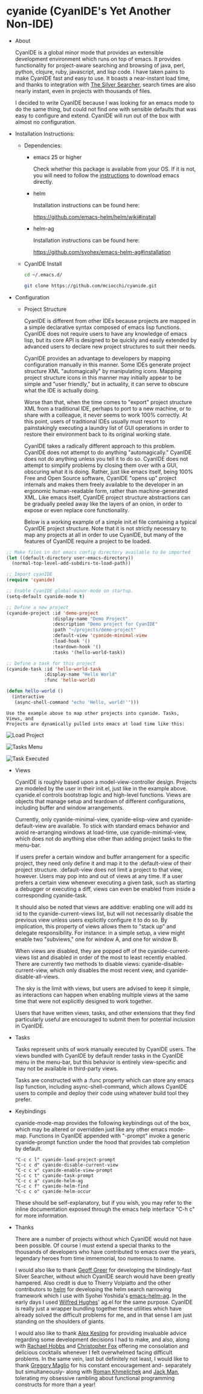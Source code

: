 # cyanide (CyanIDE's Yet Another Non-IDE)

* About

  CyanIDE is a global minor mode that provides an extensible development
  environment which runs on top of emacs. It provides functionality for
  project-aware searching and browsing of java, perl, python, clojure, ruby,
  javascript, and lisp code. I have taken pains to make CyanIDE fast and easy to
  use. It boasts a near-instant load time, and thanks to integration with [The
  Silver Searcher](https://github.com/ggreer/the_silver_searcher), search times
  are also nearly instant, even in projects with thousands of files.

  I decided to write CyanIDE because I was looking for an emacs mode to do the
  same thing, but could not find one with sensible defaults that was easy to
  configure and extend. CyanIDE will run out of the box with almost no
  configuration.

* Installation Instructions:

  * Dependencies:

    * emacs 25 or higher

      Check whether this package is available from your OS. If it is not, you
      will need to follow the
      [instructions](https://savannah.gnu.org/projects/emacs) to download emacs
      directly.

    * helm

      Installation instructions can be found here:

      https://github.com/emacs-helm/helm/wiki#install

    * helm-ag

      Installation instructions can be found here:

      https://github.com/syohex/emacs-helm-ag#installation

  * CyanIDE Install

    ```bash
    cd ~/.emacs.d/

    git clone https://github.com/mciocchi/cyanide.git
    ```

* Configuration

  * Project Structure

    CyanIDE is different from other IDEs because projects are mapped in a simple
    declarative syntax composed of emacs lisp functions. CyanIDE does not
    require users to have any knowledge of emacs lisp, but its core API is
    designed to be quickly and easily extended by advanced users to declare new
    project structures to suit their needs.

    CyanIDE provides an advantage to developers by mapping configuration
    manually in this manner. Some IDEs generate project structure XML
    "automagically" by manipulating icons. Mapping project structure icons in
    this manner may initially appear to be simple and "user friendly," but in
    actuality, it can serve to obscure what the IDE is actually doing.

    Worse than that, when the time comes to "export" project structure XML from
    a traditional IDE, perhaps to port to a new machine, or to share with a
    colleague, it never seems to work 100% correctly. At this point, users of
    traditional IDEs usually must resort to painstakingly executing a laundry
    list of GUI operations in order to restore their environment back to its
    original working state.

    CyanIDE takes a radically different approach to this problem. CyanIDE does
    not attempt to do anything "automagically." CyanIDE does not do anything
    unless you tell it to do so. CyanIDE does not attempt to simplify problems
    by closing them over with a GUI, obscuring what it is doing. Rather, just
    like emacs itself, being 100% Free and Open Source software, CyanIDE "opens
    up" project internals and makes them freely available to the developer in an
    ergonomic human-readable form, rather than machine-generated XML. Like emacs
    itself, CyanIDE project structure abstractions can be gradually peeled away
    like the layers of an onion, in order to expose or even replace core
    functionality.

    Below is a working example of a simple init.el file containing a typical
    CyanIDE project structure. Note that it is not strictly necessary to map any
    projects at all in order to use CyanIDE, but many of the features of CyanIDE
    require a project to be loaded.

```lisp
;; Make files in dot emacs config directory available to be imported
(let ((default-directory user-emacs-directory))
  (normal-top-level-add-subdirs-to-load-path))

;; Import cyanIDE
(require 'cyanide)

;; Enable CyanIDE global-minor-mode on startup.
(setq-default cyanide-mode t)

;; Define a new project
(cyanide-project :id 'demo-project
                 :display-name "Demo Project"
                 :description "Demo project for CyanIDE"
                 :path "~/projects/demo-project"
                 :default-view 'cyanide-minimal-view
                 :load-hook '()
                 :teardown-hook '()
                 :tasks '(hello-world-task))

;; Define a task for this project
(cyanide-task :id 'hello-world-task
              :display-name "Hello World"
              :func 'hello-world)

(defun hello-world ()
  (interactive
   (async-shell-command "echo 'Hello, world!'")))
```

    Use the example above to map other projects into cyanide. Tasks, Views, and
    Projects are dynamically pulled into emacs at load time like this:

![Load Project](http://imgur.com/3aKGWZ9 "Load Project Prompt")

![Tasks Menu](http://imgur.com/A8ehwfg "Tasks Menu")

![Task Executed](http://imgur.com/xGtxCGf "Task Executed")

  * Views

    CyanIDE is roughly based upon a model-view-controller design. Projects are
    modeled by the user in their init.el, just like in the example
    above. cyanide.el controls bootstrap logic and high-level functions. Views
    are objects that manage setup and teardown of different configurations,
    including buffer and window arrangements.

    Currently, only cyanide-minimal-view, cyanide-elisp-view and
    cyanide-default-view are available. To stick with standard emacs behavior
    and avoid re-arranging windows at load-time, use cyanide-minimal-view, which
    does not do anything else other than adding project tasks to the menu-bar.

    If users prefer a certain window and buffer arrangement for a specific
    project, they need only define it and map it to the :default-view of their
    project structure. :default-view does not limit a project to that view,
    however. Users may pop into and out of views at any time. If a user prefers
    a certain view whenever executing a given task, such as starting a debugger
    or executing a diff, views can even be enabled from inside a corresponding
    cyanide-task.

    It should also be noted that views are additive: enabling one will add its
    :id to the cyanide-current-views list, but will not necessarily disable the
    previous view unless users explicitly configure it to do so. By implication,
    this property of views allows them to "stack up" and delegate
    responsibility. For instance: in a simple setup, a view might enable two
    "subviews," one for window A, and one for window B.

    When views are disabled, they are popped off of the cyanide-current-views
    list and disabled in order of the most to least recently enabled. There are
    currently two methods to disable views: cyanide-disable-current-view, which
    only disables the most recent view, and cyanide-disable-all-views.

    The sky is the limit with views, but users are advised to keep it simple, as
    interactions can happen when enabling multiple views at the same time that
    were not explicitly designed to work together.

    Users that have written views, tasks, and other extensions that they find
    particularly useful are encouraged to submit them for potential inclusion in
    CyanIDE.

  * Tasks

    Tasks represent units of work manually executed by CyanIDE users. The views
    bundled with CyanIDE by default render tasks in the CyanIDE menu in the
    menu-bar, but this behavior is entirely view-specific and may not be
    available in third-party views.

    Tasks are constructed with a :func property which can store any emacs lisp
    function, including async-shell-command, which allows CyanIDE users to
    compile and deploy their code using whatever build tool they prefer.

  * Keybindings

    cyanide-mode-map provides the following keybindings out of the box, which
    may be altered or overridden just like any other emacs mode-map. Functions
    in CyanIDE appended with "-prompt" invoke a generic cyanide-prompt function
    under the hood that provides tab completion by default.

    ```
    "C-c c l" cyanide-load-project-prompt
    "C-c c d" cyanide-disable-current-view
    "C-c c v" cyanide-enable-view-prompt
    "C-c c t" cyanide-task-prompt
    "C-c c a" cyanide-helm-ag
    "C-c c f" cyanide-helm-find
    "C-c c o" cyanide-helm-occur
    ```

    These should be self-explanatory, but if you wish, you may refer to the
    inline documentation exposed through the emacs help interface "C-h c" for
    more information.

  * Thanks

    There are a number of projects without which CyanIDE would not have been
    possible. Of course I must extend a special thanks to the thousands
    of developers who have contributed to emacs over the years, legendary heroes
    from time immemorial, too numerous to name.

    I would also like to thank [Geoff Greer](https://github.com/ggreer) for
    developing the blindingly-fast Silver Searcher, without which CyanIDE search
    would have been greatly hampered. Also credit is due to Thierry Volpiatto
    and the other contributors to [helm](https://emacs-helm.github.io/helm/) for
    developing the helm search narrowing framework which I use with Syohei
    Yoshida's [emacs-helm-ag](https://github.com/syohex/emacs-helm-ag). In the
    early days I used [Wilfred Hughes](https://github.com/Wilfred)' ag.el for
    the same purpose. CyanIDE is really just a wrapper bundling together these
    utilities which have already solved the difficult problems for me, and in
    that sense I am just standing on the shoulders of giants.

    I would also like to thank [Alex Kesling](https://github.com/akesling) for
    providing invaluable advice regarding some development decisions I had to
    make, and also, along with [Rachael Hobbs](https://github.com/rahobbs) and
    [Christopher Fox](https://github.com/cdfox) offering me consolation and
    delicious cocktails whenever I felt overwhelmed facing difficult
    problems. In the same vein, last but definitely not least, I would like to
    thank [Gregory Maglio](https://github.com/gmaglio) for his constant
    encouragement and- separately but simultaneously- along with
    [Roman Khmelichek](https://github.com/rkhmelichek) and 
    [Jack Man](https://github.com/jdotman), tolerating my obsessive rambling
    about functional programming constructs for more than a year!
